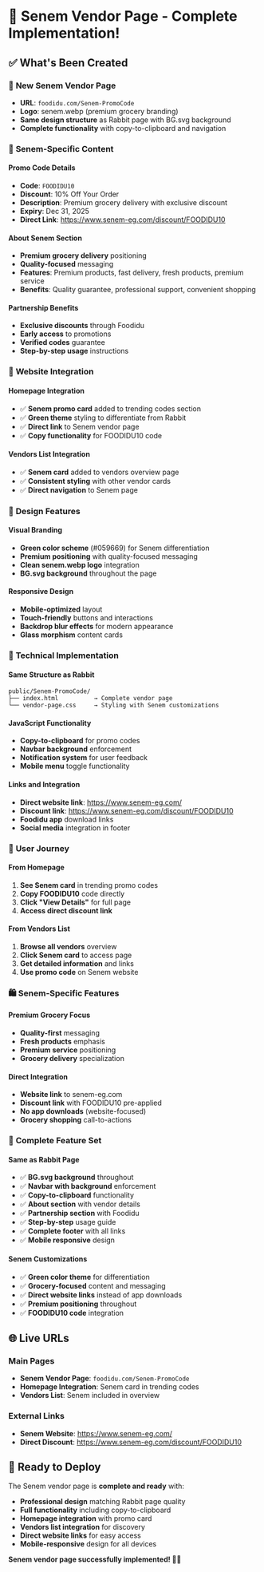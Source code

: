 # 🛒 Senem Vendor Page - Complete Implementation!

## ✅ **What's Been Created**

### 📁 **New Senem Vendor Page**
- **URL**: `foodidu.com/Senem-PromoCode`
- **Logo**: senem.webp (premium grocery branding)
- **Same design structure** as Rabbit page with BG.svg background
- **Complete functionality** with copy-to-clipboard and navigation

### 🎯 **Senem-Specific Content**

#### **Promo Code Details**
- **Code**: `FOODIDU10`
- **Discount**: 10% Off Your Order
- **Description**: Premium grocery delivery with exclusive discount
- **Expiry**: Dec 31, 2025
- **Direct Link**: https://www.senem-eg.com/discount/FOODIDU10

#### **About Senem Section**
- **Premium grocery delivery** positioning
- **Quality-focused** messaging
- **Features**: Premium products, fast delivery, fresh products, premium service
- **Benefits**: Quality guarantee, professional support, convenient shopping

#### **Partnership Benefits**
- **Exclusive discounts** through Foodidu
- **Early access** to promotions
- **Verified codes** guarantee
- **Step-by-step usage** instructions

### 🔗 **Website Integration**

#### **Homepage Integration**
- ✅ **Senem promo card** added to trending codes section
- ✅ **Green theme** styling to differentiate from Rabbit
- ✅ **Direct link** to Senem vendor page
- ✅ **Copy functionality** for FOODIDU10 code

#### **Vendors List Integration**
- ✅ **Senem card** added to vendors overview page
- ✅ **Consistent styling** with other vendor cards
- ✅ **Direct navigation** to Senem page

### 🎨 **Design Features**

#### **Visual Branding**
- **Green color scheme** (#059669) for Senem differentiation
- **Premium positioning** with quality-focused messaging
- **Clean senem.webp logo** integration
- **BG.svg background** throughout the page

#### **Responsive Design**
- **Mobile-optimized** layout
- **Touch-friendly** buttons and interactions
- **Backdrop blur effects** for modern appearance
- **Glass morphism** content cards

### 🔧 **Technical Implementation**

#### **Same Structure as Rabbit**
```
public/Senem-PromoCode/
├── index.html          → Complete vendor page
└── vendor-page.css     → Styling with Senem customizations
```

#### **JavaScript Functionality**
- **Copy-to-clipboard** for promo codes
- **Navbar background** enforcement
- **Notification system** for user feedback
- **Mobile menu** toggle functionality

#### **Links and Integration**
- **Direct website link**: https://www.senem-eg.com/
- **Discount link**: https://www.senem-eg.com/discount/FOODIDU10
- **Foodidu app** download links
- **Social media** integration in footer

### 📱 **User Journey**

#### **From Homepage**
1. **See Senem card** in trending promo codes
2. **Copy FOODIDU10** code directly
3. **Click "View Details"** for full page
4. **Access direct discount link**

#### **From Vendors List**
1. **Browse all vendors** overview
2. **Click Senem card** to access page
3. **Get detailed information** and links
4. **Use promo code** on Senem website

### 🛍️ **Senem-Specific Features**

#### **Premium Grocery Focus**
- **Quality-first** messaging
- **Fresh products** emphasis
- **Premium service** positioning
- **Grocery delivery** specialization

#### **Direct Integration**
- **Website link** to senem-eg.com
- **Discount link** with FOODIDU10 pre-applied
- **No app downloads** (website-focused)
- **Grocery shopping** call-to-actions

### 🎉 **Complete Feature Set**

#### **Same as Rabbit Page**
- ✅ **BG.svg background** throughout
- ✅ **Navbar with background** enforcement
- ✅ **Copy-to-clipboard** functionality
- ✅ **About section** with vendor details
- ✅ **Partnership section** with Foodidu
- ✅ **Step-by-step** usage guide
- ✅ **Complete footer** with all links
- ✅ **Mobile responsive** design

#### **Senem Customizations**
- ✅ **Green color theme** for differentiation
- ✅ **Grocery-focused** content and messaging
- ✅ **Direct website links** instead of app downloads
- ✅ **Premium positioning** throughout
- ✅ **FOODIDU10 code** integration

## 🌐 **Live URLs**

### **Main Pages**
- **Senem Vendor Page**: `foodidu.com/Senem-PromoCode`
- **Homepage Integration**: Senem card in trending codes
- **Vendors List**: Senem included in overview

### **External Links**
- **Senem Website**: https://www.senem-eg.com/
- **Direct Discount**: https://www.senem-eg.com/discount/FOODIDU10

## 🚀 **Ready to Deploy**

The Senem vendor page is **complete and ready** with:
- **Professional design** matching Rabbit page quality
- **Full functionality** including copy-to-clipboard
- **Homepage integration** with promo card
- **Vendors list integration** for discovery
- **Direct website links** for easy access
- **Mobile-responsive** design for all devices

**Senem vendor page successfully implemented! 🛒✨**